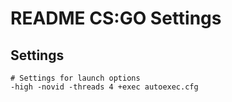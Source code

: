 # README CS:GO Settings

## Settings
```shell
# Settings for launch options
-high -novid -threads 4 +exec autoexec.cfg
```

